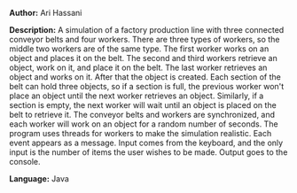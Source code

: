 **Author:** Ari Hassani

**Description:** A simulation of a factory production line with three connected conveyor
belts and four workers. There are three types of workers, so the middle two workers
are of the same type. The first worker works on an object and places it on the belt.
The second and third workers retrieve an object, work on it, and place it on the belt.
The last worker retrieves an object and works on it. After that the object is created.
Each section of the belt can hold three objects, so if a section is full, the previous
worker won't place an object until the next worker retrieves an object. Similarly,
if a section is empty, the next worker will wait until an object is placed on the belt
to retrieve it. The conveyor belts and workers are synchronized, and each worker will
work on an object for a random number of seconds. The program uses threads for workers
to make the simulation realistic. Each event appears as a message. Input comes from
the keyboard, and the only input is the number of items the user wishes to be made.
Output goes to the console.

**Language:** Java
